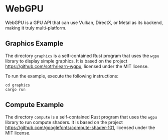 # WebGPU

WebGPU is a GPU API that can use Vulkan, DirectX, or Metal as its backend, making it truly
multi-platform.


## Graphics Example

The directory `graphics` is a self-contained Rust program that uses the `wgpu` library to display
simple graphics. It is based on the project https://github.com/sotrh/learn-wgpu, licensed under the
MIT license.

To run the example, execute the following instructions:

```
cd graphics
cargo run
```


## Compute Example

The directory `compute` is a self-contained Rust program that uses the `wgpu` library to run
compute shaders. It is based on the project https://github.com/googlefonts/compute-shader-101,
licensed under the MIT license.
